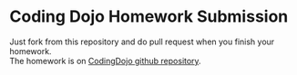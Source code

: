 # Coding Dojo Homework Submission

Just fork from this repository and do pull request when you finish your homework.  
The homework is on [CodingDojo github repository](https://github.com/super-speed-training/CodingDojo).